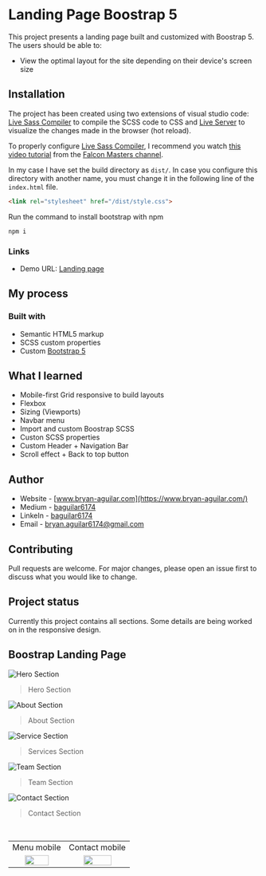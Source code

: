 # Landing Page Boostrap 5

This project presents a landing page built and customized with Boostrap 5. The users should be able to:

- View the optimal layout for the site depending on their device's screen size

## Installation

The project has been created using two extensions of visual studio code: [Live Sass Compiler](https://marketplace.visualstudio.com/items?itemName=ritwickdey.live-sass "Live Sass Compiler") to compile the SCSS code to CSS and [Live Server](https://marketplace.visualstudio.com/items?itemName=ritwickdey.LiveServer "Live Server") to visualize the changes made in the browser (hot reload).

To properly configure [Live Sass Compiler](https://marketplace.visualstudio.com/items?itemName=ritwickdey.live-sass "Live Sass Compiler"), I recommend you watch [this video tutorial](https://www.youtube.com/watch?v=A1tyKkkziTc&t=10s&ab_channel=FalconMasters "this video tutorial") from the [Falcon Masters channel](https://www.youtube.com/channel/UCJl1YajcPWTeJNsQhGyMIMg "Falcon Masters channel").

In my case I have set the build directory as `dist/`. In case you configure this directory with another name, you must change it in the following line of the `index.html` file.

```html
<link rel="stylesheet" href="/dist/style.css">
```

Run the command to install bootstrap with npm

```
npm i
```

### Links

- Demo URL: [Landing page](https://bootstrap-landing.netlify.app/)

## My process

### Built with

- Semantic HTML5 markup
- SCSS custom properties
- Custom [Bootstrap 5](https://getbootstrap.com/)

## What I learned

- Mobile-first Grid responsive to build layouts
- Flexbox
- Sizing (Viewports)
- Navbar menu
- Import and custom Boostrap SCSS
- Custon SCSS properties
- Custom Header + Navigation Bar
- Scroll effect + Back to top button

## Author

- Website - [www.bryan-aguilar.com](https://www.bryan-aguilar.com/)
- Medium - [baguilar6174](https://baguilar6174.medium.com/)
- LinkeIn - [baguilar6174](https://www.linkedin.com/in/baguilar6174)
- Email - [bryan.aguilar6174@gmail.com](mailto:bryan.aguilar6174@gmail.com)

## Contributing

Pull requests are welcome. For major changes, please open an issue first to discuss what you would like to change.

## Project status

Currently this project contains all sections. Some details are being worked on in the responsive design.

## Boostrap Landing Page

![Hero Section](https://github.com/bryanAguilar001/bootstrap-landing-page/blob/main/media/hero-desktop.PNG?raw=true)

> Hero Section

![About Section](https://github.com/bryanAguilar001/bootstrap-landing-page/blob/main/media/about-desktop.PNG?raw=true)

> About Section

![Service Section](https://github.com/bryanAguilar001/bootstrap-landing-page/blob/main/media/services-desktop.PNG?raw=true)

> Services Section

![Team Section](https://github.com/bryanAguilar001/bootstrap-landing-page/blob/main/media/team-desktop.PNG?raw=true)

> Team Section

![Contact Section](https://github.com/bryanAguilar001/bootstrap-landing-page/blob/main/media/contact-desktop.PNG?raw=true)

> Contact Section

<br>
<table>
  <tr>
    <td>Menu mobile</td>
    <td>Contact mobile</td>
  </tr>
  <tr>
    <td align="center" valign="center"><img src="https://github.com/bryanAguilar001/bootstrap-landing-page/blob/main/media/menu-mobile.PNG?raw=true" width="70%"></td>
    <td align="center" valign="center"><img src="https://github.com/bryanAguilar001/bootstrap-landing-page/blob/main/media/contact-mobile.PNG?raw=true" width="70%"></td>
  </tr>
</table>
<br>
